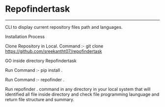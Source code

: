 # Repofindertask
***
CLI to display current repository files path and languages.

Installation Process

Clone Repository in Local.
Command :- git clone https://github.com/sreekantht07/repofindertask

GO inside directory Repofindertask

Run Command :- pip install .

Run Command :- repofinder .


Run repofinder . command in any directory in your local system that will identified all file inside directory and check file programming launguage and return file structure and summary.
